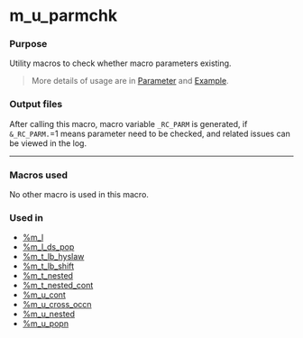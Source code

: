 # m_u_parmchk

### Purpose 


Utility macros to check whether macro parameters existing.<br>

>More details of usage are in [Parameter](m_u_parmchk_param.md) and [Example](m_u_parmchk_examp.md).

### Output files

After calling this macro, macro variable `_RC_PARM` is generated, if `&_RC_PARM.`=1 means parameter need to be checked, and related issues can be viewed in the log.<br>


---

### Macros used

  No other macro is used in this macro.
  
### Used in
  - [%m_l](../../display/m_l/m_l_descp.md)
  - [%m_l_ds_pop](../../display/m_l_ds_pop/m_l_ds_pop_descp.md)
  - [%m_t_lb_hyslaw](../../display/m_t_lb_hyslaw/m_t_lb_hyslaw_descp.md)
  - [%m_t_lb_shift](../../display/m_t_lb_shift/m_t_lb_shift_descp.md)
  - [%m_t_nested](../../display/m_t_nested/m_t_nested_descp.md)
  - [%m_t_nested_cont](../../display/m_t_nested_cont/m_t_nested_cont_descp.md)
  - [%m_u_cont](../../analysis/m_u_cont/m_u_cont_descp.md)
  - [%m_u_cross_occn](../../analysis/m_u_cross_occn/m_u_cross_occn_descp.md)
  - [%m_u_nested](../../analysis/m_u_nested/m_u_nested_descp.md)
  - [%m_u_popn](../../utility/m_u_popn/m_u_popn_descp.md)




 